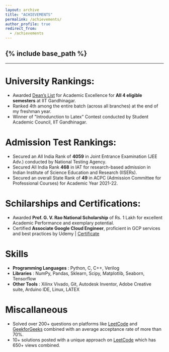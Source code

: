 ```yaml
---
layout: archive
title: "ACHIEVEMENTS"
permalink: /achievements/
author_profile: true
redirect_from:
  - /achievements
---
```


{% include base_path %}
-----
-----


University Rankings:
======
* Awarded [Dean’s List](https://www.iitgn.ac.in/students/deanslist) for Academic Excellence for **All 4 eligible semesters** at IIT Gandhinagar.
* Ranked 4th among the entire batch (across all branches) at the end of my freshman year.
* Winner of "Introdunction to Latex" Contest conducted by Student Academic Council, IIT Gandhinagar.
  
Admission Test Rankings:
======
* Secured an All India Rank of **4059** in Joint Entrance Examination (JEE Adv.) conducted by National Testing Agency.
* Secured All India Rank **468** in IAT for research-based admission in Indian Institute of Science Education and Research (IISERs).
* Secured an overall State Rank of **49** in ACPC (Admission Committee for Professional Courses) for Academic Year 2021-22.

Schilarships and Certifications:
=====
* Awarded **Prof. G. V. Rao National Scholarship** of Rs. 1 Lakh for excellent Academic Performance and exemplary potential.
* Certified **Associate Google Cloud Engineer**, proficient in GCP services and best practices by Udemy | [Certificate](https://www.udemy.com/certificate/UC-b5a53396-ff92-4d48-aa8f-d44e43540f34/)

<!-- Projects:
======
  <ul>{% for post in site.teaching reversed %}
    {% include archive-single-cv.html %}
  {% endfor %}</ul> -->
  
Skills
======
* __Programming Languages__ : Python, C, C++, Verilog
* __Libraries__ : NumPy, Pandas, Sklearn, Scipy, Matplotlib, Seaborn, Tensorflow
* __Other Tools__ : Xilinx Vivado, Git, Autodesk Inventor, Adobe Creative suite, Arduino IDE, Linux, LATEX

Miscallaneous
======
* Solved over 200+ questions on platforms like [LeetCode](https://leetcode.com/u/aditya-me13/) and [GeekforGeeks](https://www.geeksforgeeks.org/user/aditya_me13/) combined with an average acceptance rate of more than 70%.
* 10+ solutions posted with a unique approach on [LeetCode](https://leetcode.com/u/aditya-me13/) which has 650+ views combined.

<!-- Publications
======
  <ul>{% for post in site.publications reversed %}
    {% include archive-single-cv.html %}
  {% endfor %}</ul>
  
Talks
======
  <ul>{% for post in site.talks reversed %}
    {% include archive-single-talk-cv.html  %}
  {% endfor %}</ul>
  
  
Service and leadership
======
* Currently signed in to 43 different slack teams -->
